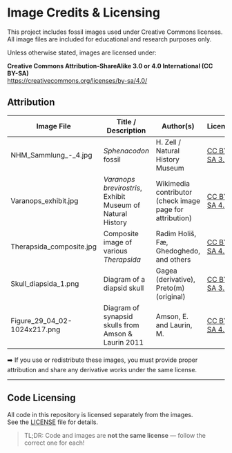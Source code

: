 # Image Credits & Licensing

This project includes fossil images used under Creative Commons licenses.  
All image files are included for educational and research purposes only.

Unless otherwise stated, images are licensed under:

**Creative Commons Attribution-ShareAlike 3.0 or 4.0 International (CC BY-SA)**  
https://creativecommons.org/licenses/by-sa/4.0/

## Attribution

| Image File | Title / Description | Author(s) | License |
|------------|----------------------|-----------|---------|
| NHM_Sammlung_-_4.jpg | *Sphenacodon* fossil | H. Zell / Natural History Museum | [CC BY-SA 3.0](https://creativecommons.org/licenses/by-sa/3.0/) |
| Varanops_exhibit.jpg | *Varanops brevirostris*, Exhibit Museum of Natural History | Wikimedia contributor (check image page for attribution) | [CC BY-SA 4.0](https://creativecommons.org/licenses/by-sa/4.0/) |
| Therapsida_composite.jpg | Composite image of various *Therapsida* | Radim Holiš, Fæ, Ghedoghedo, and others | [CC BY-SA 4.0](https://creativecommons.org/licenses/by-sa/4.0/) |
| Skull_diapsida_1.png | Diagram of a diapsid skull | Gagea (derivative), Preto(m) (original) | [CC BY-SA 3.0](https://creativecommons.org/licenses/by-sa/3.0/) |
| Figure_29_04_02-1024x217.png | Diagram of synapsid skulls from Amson & Laurin 2011 | Amson, E. and Laurin, M. | [CC BY-SA 4.0](https://creativecommons.org/licenses/by-sa/4.0/) |

➡️ If you use or redistribute these images, you must provide proper attribution and share any derivative works under the same license.

---

## Code Licensing

All code in this repository is licensed separately from the images.  
See the [LICENSE](../../LICENSE) file for details.

> TL;DR: Code and images are **not the same license** — follow the correct one for each!

